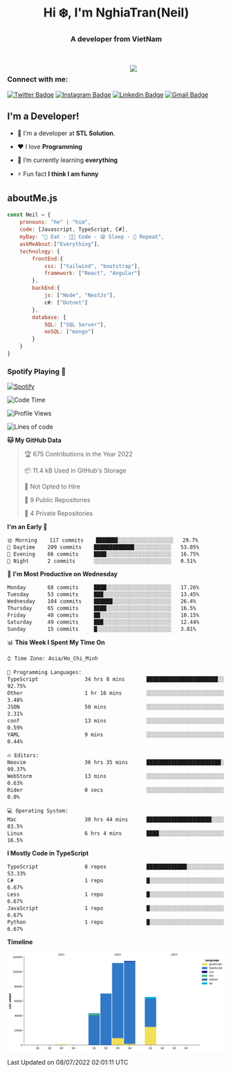 <h1 align="center">Hi ❄️, I'm NghiaTran(Neil)</h1>
<h3 align="center">A developer from VietNam</h3>
<br />
<br />
<img align="right" src="https://media.giphy.com/media/M9gbBd9nbDrOTu1Mqx/giphy.gif" width="220">

<!-- [![YouTube Badge](https://img.shields.io/badge/-@Dhruv%20Jain-c4302b?style=flat-square&labelColor=c4302b&logo=youtube&logoColor=white&link=https://www.youtube.com/channel/UCQXt2DMbgcjO5xpAd0cFS8A)](https://www.youtube.com/channel/UCQXt2DMbgcjO5xpAd0cFS8A)  -->
<h3 align="left">Connect with me:</h3>

[![Twitter Badge](https://img.shields.io/badge/-@Nghia-1ca0f1?style=flat-square&labelColor=1ca0f1&logo=twitter&logoColor=white&link=https://twitter.com/sudo_am_dev)](https://twitter.com/sudo_am_dev) [![Instagram Badge](https://img.shields.io/badge/-@sudo.nghia-F44747?style=flat-square&labelColor=F44747&logo=instagram&logoColor=white&link=https://instagram.com/sudo.nghia)](https://instagram.com/sudo.nghia) [![Linkedin Badge](https://img.shields.io/badge/-NghiaTran-blue?style=flat-square&logo=Linkedin&logoColor=white&link=https://www.linkedin.com/in/nghiatran0502/)](https://www.linkedin.com/in/nghiatran0502/)
[![Gmail Badge](https://img.shields.io/badge/-nd.madlife@gmail.com-c14438?style=flat-square&logo=Gmail&logoColor=white&link=mailto:nd.madlife@gmail.com)](mailto:nd.madlife@gmail.com)

## I'm a Developer!

<!-- - 🔭 I’m currently working at **STL Solution** -->

- 💼 I'm a developer at **STL Solution**.

- ❤️ I love **Programming**

- 🌱 I’m currently learning **everything**

- ⚡ Fun fact **I think I am funny**

<!-- - 🧐 Portfolio Website, https://#.github.io -->

## aboutMe.js

```javascript
const Neil = {
    pronouns: "he" | "him",
    code: [Javascript, TypeScript, C#],
    myDay: "🌭 Eat - 🧑‍💻 Code - 😪 Sleep - 🔁 Repeat",
    askMeAbout:["Everything"],
    technology: {
        frontEnd:{
            css: ["tailwind", "bootstrap"],
            framework: ["React", "Angular"]
        },
        backEnd:{
            js: ["Node", "NestJs"],
            c#: ["Dotnet"]
        },
        database: {
            SQL: ["SQL Server"],
            noSQL: ["mongo"]
        }
    }
}
```

### Spotify Playing 🎸

[![Spotify](https://readme-spo.vercel.app/api/spotify)](https://open.spotify.com/user/USER_NAME)

<!-- [![NghiaTran's GitHub stats](https://github-readme-stats.vercel.app/api?username=NghiaTran0502&theme=dracula&show_icons=true&count_private=true)](https://github.com/NghiaTran0502) -->

<!-- [![NghiaTran's Language](https://github-readme-stats.vercel.app/api/top-langs?username=nghiatran0502&show_icons=true&locale=en&layout=compact&theme=dracula&count_private=true&hide=php)](https://github.com/NghiaTran0502) -->

<!--START_SECTION:waka-->
![Code Time](http://img.shields.io/badge/Code%20Time-0%20secs-blue)

![Profile Views](http://img.shields.io/badge/Profile%20Views-0-blue)

![Lines of code](https://img.shields.io/badge/From%20Hello%20World%20I%27ve%20Written-226%20Thousand%20lines%20of%20code-blue)

**🐱 My GitHub Data** 

> 🏆 675 Contributions in the Year 2022
 > 
> 📦 11.4 kB Used in GitHub's Storage 
 > 
> 🚫 Not Opted to Hire
 > 
> 📜 9 Public Repositories 
 > 
> 🔑 4 Private Repositories  
 > 
**I'm an Early 🐤** 

```text
🌞 Morning    117 commits    ███████░░░░░░░░░░░░░░░░░░   29.7% 
🌆 Daytime    209 commits    █████████████░░░░░░░░░░░░   53.05% 
🌃 Evening    66 commits     ████░░░░░░░░░░░░░░░░░░░░░   16.75% 
🌙 Night      2 commits      ░░░░░░░░░░░░░░░░░░░░░░░░░   0.51%

```
📅 **I'm Most Productive on Wednesday** 

```text
Monday       68 commits     ████░░░░░░░░░░░░░░░░░░░░░   17.26% 
Tuesday      53 commits     ███░░░░░░░░░░░░░░░░░░░░░░   13.45% 
Wednesday    104 commits    ██████░░░░░░░░░░░░░░░░░░░   26.4% 
Thursday     65 commits     ████░░░░░░░░░░░░░░░░░░░░░   16.5% 
Friday       40 commits     ██░░░░░░░░░░░░░░░░░░░░░░░   10.15% 
Saturday     49 commits     ███░░░░░░░░░░░░░░░░░░░░░░   12.44% 
Sunday       15 commits     █░░░░░░░░░░░░░░░░░░░░░░░░   3.81%

```


📊 **This Week I Spent My Time On** 

```text
⌚︎ Time Zone: Asia/Ho_Chi_Minh

💬 Programming Languages: 
TypeScript               34 hrs 8 mins       ███████████████████████░░   92.75% 
Other                    1 hr 16 mins        ░░░░░░░░░░░░░░░░░░░░░░░░░   3.48% 
JSON                     50 mins             ░░░░░░░░░░░░░░░░░░░░░░░░░   2.31% 
conf                     13 mins             ░░░░░░░░░░░░░░░░░░░░░░░░░   0.59% 
YAML                     9 mins              ░░░░░░░░░░░░░░░░░░░░░░░░░   0.44%

🔥 Editors: 
Neovim                   36 hrs 35 mins      ████████████████████████░   99.37% 
WebStorm                 13 mins             ░░░░░░░░░░░░░░░░░░░░░░░░░   0.63% 
Rider                    0 secs              ░░░░░░░░░░░░░░░░░░░░░░░░░   0.0%

💻 Operating System: 
Mac                      30 hrs 44 mins      █████████████████████░░░░   83.5% 
Linux                    6 hrs 4 mins        ████░░░░░░░░░░░░░░░░░░░░░   16.5%

```

**I Mostly Code in TypeScript** 

```text
TypeScript               8 repos             █████████████░░░░░░░░░░░░   53.33% 
C#                       1 repo              █░░░░░░░░░░░░░░░░░░░░░░░░   6.67% 
Less                     1 repo              █░░░░░░░░░░░░░░░░░░░░░░░░   6.67% 
JavaScript               1 repo              █░░░░░░░░░░░░░░░░░░░░░░░░   6.67% 
Python                   1 repo              █░░░░░░░░░░░░░░░░░░░░░░░░   6.67%

```


**Timeline**

![Chart not found](https://raw.githubusercontent.com/NghiaTran0502/NghiaTran0502/main/charts/bar_graph.png) 


 Last Updated on 08/07/2022 02:01:11 UTC
<!--END_SECTION:waka-->

